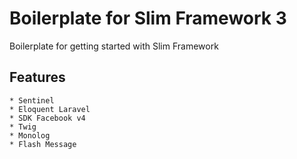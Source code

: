 # Boilerplate for Slim Framework 3
  Boilerplate for getting started with Slim Framework
	
## Features
	
	* Sentinel
	* Eloquent Laravel
	* SDK Facebook v4
	* Twig
	* Monolog
	* Flash Message
	
